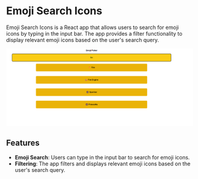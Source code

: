 # Emoji Search Icons

Emoji Search Icons is a React app that allows users to search for emoji icons by typing in the input bar. The app provides a filter functionality to display relevant emoji icons based on the user's search query.

![Emoji Search Icons](https://github.com/prynskaf/emojisSearch/blob/main/src/assets/emojis%20pic.png)

## Features

- **Emoji Search**: Users can type in the input bar to search for emoji icons.
- **Filtering**: The app filters and displays relevant emoji icons based on the user's search query.